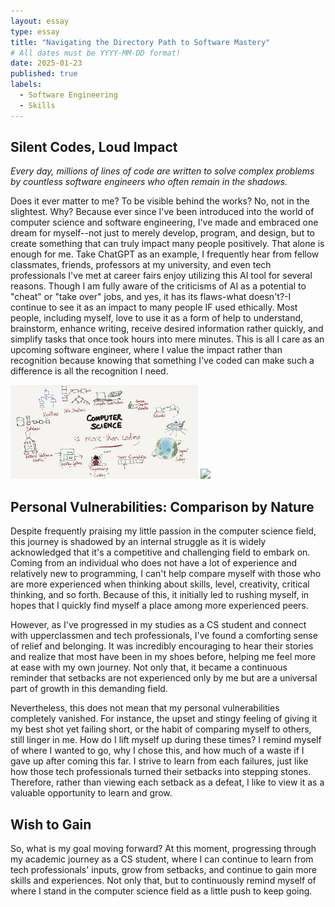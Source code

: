 ```yaml
---
layout: essay
type: essay
title: "Navigating the Directory Path to Software Mastery"
# All dates must be YYYY-MM-DD format!
date: 2025-01-23
published: true
labels:
  - Software Engineering
  - Skills
---
```

## Silent Codes, Loud Impact
*Every day, millions of lines of code are written to solve complex problems by countless software engineers who often remain in the shadows.*

Does it ever matter to me? To be visible behind the works? No, not in the slightest. Why? Because ever since I've been introduced into the world of computer science and software engineering, I've made and embraced one dream for myself--not just to merely develop, program, and design, but to create something that can truly impact many people positively. That alone is enough for me. Take ChatGPT as an example, I frequently hear from fellow classmates, friends, professors at my university, and even tech professionals I've met at career fairs enjoy utilizing this AI tool for several reasons. Though I am fully aware of the criticisms of AI as a potential to "cheat" or "take over" jobs, and yes, it has its flaws-what doesn't?-I continue to see it as an impact to many people IF used ethically. Most people, including myself, love to use it as a form of help to understand, brainstorm, enhance writing, receive desired information rather quickly, and simplify tasks that once took hours into mere minutes. This is all I care as an upcoming software engineer, where I value the impact rather than recognition because knowing that something I've coded can make such a difference is all the recognition I need.

<img width="300px" src="../img/essays/essay-01/essay-01-random.png" class="img-thumbnail" >
<img width="300px" src="../img/essays/essay-01/essay-01-chatgpt.png" class="img-thumbnail" >

## Personal Vulnerabilities: Comparison by Nature
Despite frequently praising my little passion in the computer science field, this journey is shadowed by an internal struggle as it is widely acknowledged that it's a competitive and challenging field to embark on. Coming from an individual who does not have a lot of experience and relatively new to programming, I can't help compare myself with those who are more experienced when thinking about skills, level, creativity, critical thinking, and so forth. Because of this, it initially led to rushing myself, in hopes that I quickly find myself a place among more experienced peers. 

However, as I've progressed in my studies as a CS student and connect with upperclassmen and tech professionals, I've found a comforting sense of relief and belonging. It was incredibly encouraging to hear their stories and realize that most have been in my shoes before, helping me feel more at ease with my own journey. Not only that, it became a continuous reminder that setbacks are not experienced only by me but are a universal part of growth in this demanding field.

Nevertheless, this does not mean that my personal vulnerabilities completely vanished. For instance, the upset and stingy feeling of giving it my best shot yet failing short, or the habit of comparing myself to others, still linger in me. How do I lift myself up during these times? I remind myself of where I wanted to go, why I chose this, and how much of a waste if I gave up after coming this far. I strive to learn from each failures, just like how those tech professionals turned their setbacks into stepping stones. Therefore, rather than viewing each setback as a defeat, I like to view it as a valuable opportunity to learn and grow.

## Wish to Gain
So, what is my goal moving forward? At this moment, progressing through my academic journey as a CS student, where I can continue to learn from tech professionals' inputs, grow from setbacks, and continue to gain more skills and experiences. Not only that, but to continuously remind myself of where I stand in the computer science field as a little push to keep going.
